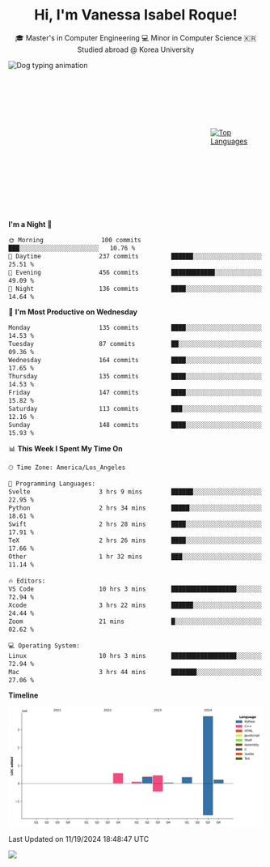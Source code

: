 <h1 align="center">Hi, I'm Vanessa Isabel Roque!</h1>

<p align="center"> 🎓 Master's in Computer Engineering 💻 Minor in Computer Science 🇰🇷 Studied abroad @ Korea University <br></p>
<div style="display: flex; justify-content: center; align-items: center;">
  <img src="https://cdn.dribbble.com/users/859807/screenshots/6284055/benny_typing_1.gif" width="400" height="300" alt="Dog typing animation">
  <a href="https://github.com/anuraghazra/github-readme-stats">
    <img src="https://github-readme-stats.vercel.app/api/top-langs/?username=vroque19" alt="Top Languages" width="400" height="300">
  </a>
</div>

 
<!--START_SECTION:waka-->
**I'm a Night 🦉** 

```text
🌞 Morning                100 commits         ███░░░░░░░░░░░░░░░░░░░░░░   10.76 % 
🌆 Daytime                237 commits         ██████░░░░░░░░░░░░░░░░░░░   25.51 % 
🌃 Evening                456 commits         ████████████░░░░░░░░░░░░░   49.09 % 
🌙 Night                  136 commits         ████░░░░░░░░░░░░░░░░░░░░░   14.64 % 
```
📅 **I'm Most Productive on Wednesday** 

```text
Monday                   135 commits         ████░░░░░░░░░░░░░░░░░░░░░   14.53 % 
Tuesday                  87 commits          ██░░░░░░░░░░░░░░░░░░░░░░░   09.36 % 
Wednesday                164 commits         ████░░░░░░░░░░░░░░░░░░░░░   17.65 % 
Thursday                 135 commits         ████░░░░░░░░░░░░░░░░░░░░░   14.53 % 
Friday                   147 commits         ████░░░░░░░░░░░░░░░░░░░░░   15.82 % 
Saturday                 113 commits         ███░░░░░░░░░░░░░░░░░░░░░░   12.16 % 
Sunday                   148 commits         ████░░░░░░░░░░░░░░░░░░░░░   15.93 % 
```


📊 **This Week I Spent My Time On** 

```text
🕑︎ Time Zone: America/Los_Angeles

💬 Programming Languages: 
Svelte                   3 hrs 9 mins        ██████░░░░░░░░░░░░░░░░░░░   22.95 % 
Python                   2 hrs 34 mins       █████░░░░░░░░░░░░░░░░░░░░   18.61 % 
Swift                    2 hrs 28 mins       ████░░░░░░░░░░░░░░░░░░░░░   17.91 % 
TeX                      2 hrs 26 mins       ████░░░░░░░░░░░░░░░░░░░░░   17.66 % 
Other                    1 hr 32 mins        ███░░░░░░░░░░░░░░░░░░░░░░   11.14 % 

🔥 Editors: 
VS Code                  10 hrs 3 mins       ██████████████████░░░░░░░   72.94 % 
Xcode                    3 hrs 22 mins       ██████░░░░░░░░░░░░░░░░░░░   24.44 % 
Zoom                     21 mins             █░░░░░░░░░░░░░░░░░░░░░░░░   02.62 % 

💻 Operating System: 
Linux                    10 hrs 3 mins       ██████████████████░░░░░░░   72.94 % 
Mac                      3 hrs 44 mins       ███████░░░░░░░░░░░░░░░░░░   27.06 % 
```

**Timeline**

![Lines of Code chart](https://raw.githubusercontent.com/vroque19/vroque19/main/assets/bar_graph.png)


 Last Updated on 11/19/2024 18:48:47 UTC
<!--END_SECTION:waka-->
![](https://komarev.com/ghpvc/?username=vroque19&color=b2a3dc&style=flat-square)
